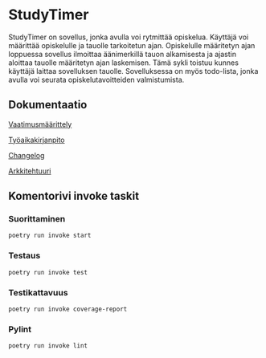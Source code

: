 # StudyTimer  
StudyTimer on sovellus, jonka avulla voi rytmittää opiskelua. Käyttäjä voi määrittää opiskelulle ja tauolle tarkoitetun ajan. Opiskelulle määritetyn ajan loppuessa sovellus ilmoittaa äänimerkillä tauon alkamisesta ja ajastin aloittaa tauolle määritetyn ajan laskemisen. Tämä sykli toistuu kunnes käyttäjä laittaa sovelluksen tauolle. Sovelluksessa on myös todo-lista, jonka avulla voi seurata opiskelutavoitteiden valmistumista.

## Dokumentaatio  
[Vaatimusmäärittely](https://github.com/lllIIlIIlll/ot-harjoitustyo/blob/master/dokumentaatio/vaatimusmaarittely.md)

[Työaikakirjanpito](https://github.com/lllIIlIIlll/ot-harjoitustyo/blob/master/dokumentaatio/tyoaikakirjanpito.md)

[Changelog](https://github.com/lllIIlIIlll/ot-harjoitustyo/blob/master/dokumentaatio/changelog.md)


[Arkkitehtuuri](https://github.com/lllIIlIIlll/ot-harjoitustyo/blob/master/dokumentaatio/arkkitehtuuri.md)

## Komentorivi invoke taskit

### Suorittaminen  
```console
poetry run invoke start
```

### Testaus  
```console
poetry run invoke test
```

### Testikattavuus  
```console
poetry run invoke coverage-report
```

### Pylint  
```console
poetry run invoke lint
```